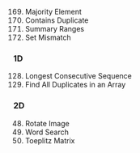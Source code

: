 169. Majority Element
217. Contains Duplicate
228. Summary Ranges
645. Set Mismatch

### 1D
128. Longest Consecutive Sequence
442. Find All Duplicates in an Array

### 2D 
48. Rotate Image
79. Word Search
766. Toeplitz Matrix